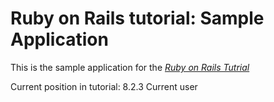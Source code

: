 # Ruby on Rails tutorial: Sample Application

This is the sample application for
the [*Ruby on Rails Tutrial*](http://railstutoiral.org/)

Current position in tutorial:
8.2.3 Current user